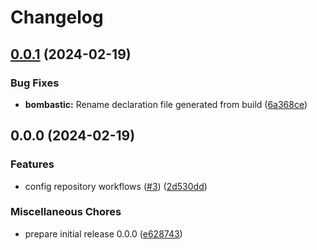 # Changelog

## [0.0.1](https://github.com/oxcabe/bombastic/compare/bombastic-v0.0.0...bombastic-v0.0.1) (2024-02-19)


### Bug Fixes

* **bombastic:** Rename declaration file generated from build ([6a368ce](https://github.com/oxcabe/bombastic/commit/6a368ce6c1e51970fdfa56aa95cf0fde57453e17))

## 0.0.0 (2024-02-19)


### Features

* config repository workflows ([#3](https://github.com/oxcabe/bombastic/issues/3)) ([2d530dd](https://github.com/oxcabe/bombastic/commit/2d530dd06ab0a4393166b61ef4342568330c83cb))


### Miscellaneous Chores

* prepare initial release 0.0.0 ([e628743](https://github.com/oxcabe/bombastic/commit/e628743442d0a8fa11a9509f764d28f297a06637))
